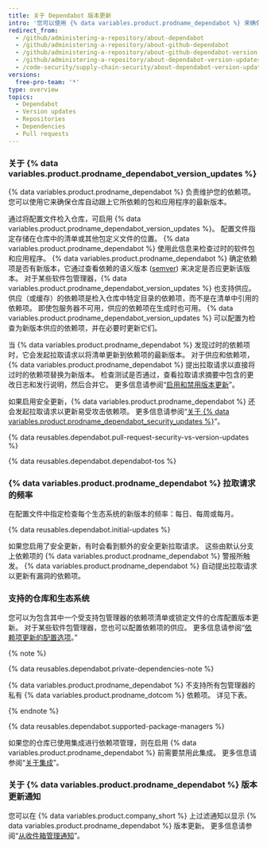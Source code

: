 ```yaml
---
title: 关于 Dependabot 版本更新
intro: '您可以使用 {% data variables.product.prodname_dependabot %} 来确保您使用的包更新到最新版本。'
redirect_from:
  - /github/administering-a-repository/about-dependabot
  - /github/administering-a-repository/about-github-dependabot
  - /github/administering-a-repository/about-github-dependabot-version-updates
  - /github/administering-a-repository/about-dependabot-version-updates
  - /code-security/supply-chain-security/about-dependabot-version-updates
versions:
  free-pro-team: '*'
type: overview
topics:
  - Dependabot
  - Version updates
  - Repositories
  - Dependencies
  - Pull requests
---
```


### 关于 {% data variables.product.prodname_dependabot_version_updates %}

{% data variables.product.prodname_dependabot %} 负责维护您的依赖项。 您可以使用它来确保仓库自动跟上它所依赖的包和应用程序的最新版本。

通过将配置文件检入仓库，可启用 {% data variables.product.prodname_dependabot_version_updates %}。 配置文件指定存储在仓库中的清单或其他包定义文件的位置。 {% data variables.product.prodname_dependabot %} 使用此信息来检查过时的软件包和应用程序。 {% data variables.product.prodname_dependabot %} 确定依赖项是否有新版本，它通过查看依赖的语义版本 ([semver](https://semver.org/)) 来决定是否应更新该版本。 对于某些软件包管理器，{% data variables.product.prodname_dependabot_version_updates %} 也支持供应。 供应（或缓存）的依赖项是检入仓库中特定目录的依赖项，而不是在清单中引用的依赖项。 即使包服务器不可用，供应的依赖项在生成时也可用。 {% data variables.product.prodname_dependabot_version_updates %} 可以配置为检查为新版本供应的依赖项，并在必要时更新它们。

当 {% data variables.product.prodname_dependabot %} 发现过时的依赖项时，它会发起拉取请求以将清单更新到依赖项的最新版本。 对于供应和依赖项，{% data variables.product.prodname_dependabot %} 提出拉取请求以直接将过时的依赖项替换为新版本。 检查测试是否通过，查看拉取请求摘要中包含的更改日志和发行说明，然后合并它。 更多信息请参阅“[启用和禁用版本更新](/github/administering-a-repository/enabling-and-disabling-version-updates)”。

如果启用安全更新，{% data variables.product.prodname_dependabot %} 还会发起拉取请求以更新易受攻击依赖项。 更多信息请参阅“[关于 {% data variables.product.prodname_dependabot_security_updates %}](/github/managing-security-vulnerabilities/about-dependabot-security-updates)”。

{% data reusables.dependabot.pull-request-security-vs-version-updates %}

{% data reusables.dependabot.dependabot-tos %}

### {% data variables.product.prodname_dependabot %} 拉取请求的频率

在配置文件中指定检查每个生态系统的新版本的频率：每日、每周或每月。

{% data reusables.dependabot.initial-updates %}

如果您启用了安全更新，有时会看到额外的安全更新拉取请求。 这些由默认分支上依赖项的 {% data variables.product.prodname_dependabot %} 警报所触发。 {% data variables.product.prodname_dependabot %} 自动提出拉取请求以更新有漏洞的依赖项。

### 支持的仓库和生态系统
<!-- If you make changes to this feature, update /getting-started-with-github/github-language-support to reflect any changes to supported repositories or ecosystems. -->

您可以为包含其中一个受支持包管理器的依赖项清单或锁定文件的仓库配置版本更新。 对于某些软件包管理器，您也可以配置依赖项的供应。 更多信息请参阅“[依赖项更新的配置选项](/github/administering-a-repository/configuration-options-for-dependency-updates#vendor)。”

{% note %}

{% data reusables.dependabot.private-dependencies-note %}

{% data variables.product.prodname_dependabot %} 不支持所有包管理器的私有 {% data variables.product.prodname_dotcom %} 依赖项。 详见下表。

{% endnote %}

{% data reusables.dependabot.supported-package-managers %}

如果您的仓库已使用集成进行依赖项管理，则在启用 {% data variables.product.prodname_dependabot %} 前需要禁用此集成。 更多信息请参阅“[关于集成](/github/customizing-your-github-workflow/about-integrations)”。

### 关于 {% data variables.product.prodname_dependabot %} 版本更新通知

您可以在 {% data variables.product.company_short %} 上过滤通知以显示 {% data variables.product.prodname_dependabot %} 版本更新。 更多信息请参阅“[从收件箱管理通知](/github/managing-subscriptions-and-notifications-on-github/managing-notifications-from-your-inbox#dependabot-custom-filters)”。
